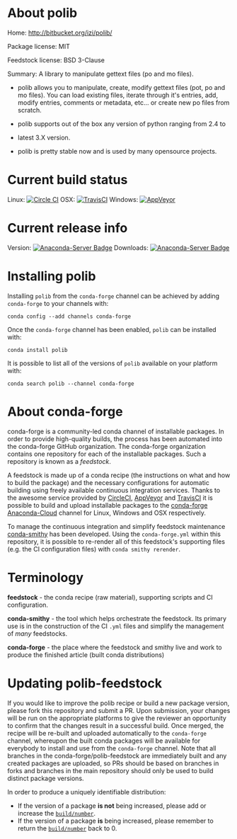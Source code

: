 About polib
===========

Home: http://bitbucket.org/izi/polib/

Package license: MIT

Feedstock license: BSD 3-Clause

Summary: A library to manipulate gettext files (po and mo files).

* polib allows you to manipulate, create, modify gettext files (pot, po and
  mo files). You can load existing files, iterate through it's entries,
  add, modify entries, comments or metadata, etc... or create new po files
  from scratch.

* polib supports out of the box any version of python ranging from 2.4 to
* latest 3.X version.

* polib is pretty stable now and is used by many opensource projects.


Current build status
====================

Linux: [![Circle CI](https://circleci.com/gh/conda-forge/polib-feedstock.svg?style=shield)](https://circleci.com/gh/conda-forge/polib-feedstock)
OSX: [![TravisCI](https://travis-ci.org/conda-forge/polib-feedstock.svg?branch=master)](https://travis-ci.org/conda-forge/polib-feedstock)
Windows: [![AppVeyor](https://ci.appveyor.com/api/projects/status/github/conda-forge/polib-feedstock?svg=True)](https://ci.appveyor.com/project/conda-forge/polib-feedstock/branch/master)

Current release info
====================
Version: [![Anaconda-Server Badge](https://anaconda.org/conda-forge/polib/badges/version.svg)](https://anaconda.org/conda-forge/polib)
Downloads: [![Anaconda-Server Badge](https://anaconda.org/conda-forge/polib/badges/downloads.svg)](https://anaconda.org/conda-forge/polib)

Installing polib
================

Installing `polib` from the `conda-forge` channel can be achieved by adding `conda-forge` to your channels with:

```
conda config --add channels conda-forge
```

Once the `conda-forge` channel has been enabled, `polib` can be installed with:

```
conda install polib
```

It is possible to list all of the versions of `polib` available on your platform with:

```
conda search polib --channel conda-forge
```


About conda-forge
=================

conda-forge is a community-led conda channel of installable packages.
In order to provide high-quality builds, the process has been automated into the
conda-forge GitHub organization. The conda-forge organization contains one repository
for each of the installable packages. Such a repository is known as a *feedstock*.

A feedstock is made up of a conda recipe (the instructions on what and how to build
the package) and the necessary configurations for automatic building using freely
available continuous integration services. Thanks to the awesome service provided by
[CircleCI](https://circleci.com/), [AppVeyor](http://www.appveyor.com/)
and [TravisCI](https://travis-ci.org/) it is possible to build and upload installable
packages to the [conda-forge](https://anaconda.org/conda-forge)
[Anaconda-Cloud](http://docs.anaconda.org/) channel for Linux, Windows and OSX respectively.

To manage the continuous integration and simplify feedstock maintenance
[conda-smithy](http://github.com/conda-forge/conda-smithy) has been developed.
Using the ``conda-forge.yml`` within this repository, it is possible to re-render all of
this feedstock's supporting files (e.g. the CI configuration files) with ``conda smithy rerender``.


Terminology
===========

**feedstock** - the conda recipe (raw material), supporting scripts and CI configuration.

**conda-smithy** - the tool which helps orchestrate the feedstock.
                   Its primary use is in the construction of the CI ``.yml`` files
                   and simplify the management of *many* feedstocks.

**conda-forge** - the place where the feedstock and smithy live and work to
                  produce the finished article (built conda distributions)


Updating polib-feedstock
========================

If you would like to improve the polib recipe or build a new
package version, please fork this repository and submit a PR. Upon submission,
your changes will be run on the appropriate platforms to give the reviewer an
opportunity to confirm that the changes result in a successful build. Once
merged, the recipe will be re-built and uploaded automatically to the
`conda-forge` channel, whereupon the built conda packages will be available for
everybody to install and use from the `conda-forge` channel.
Note that all branches in the conda-forge/polib-feedstock are
immediately built and any created packages are uploaded, so PRs should be based
on branches in forks and branches in the main repository should only be used to
build distinct package versions.

In order to produce a uniquely identifiable distribution:
 * If the version of a package **is not** being increased, please add or increase
   the [``build/number``](http://conda.pydata.org/docs/building/meta-yaml.html#build-number-and-string).
 * If the version of a package **is** being increased, please remember to return
   the [``build/number``](http://conda.pydata.org/docs/building/meta-yaml.html#build-number-and-string)
   back to 0.
